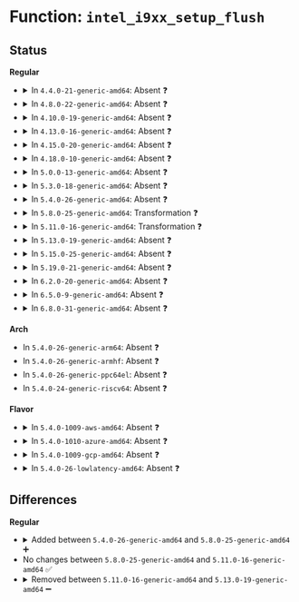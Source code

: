# Function: <code>intel_i9xx_setup_flush</code>

## Status
<b>Regular</b>
<ul>
<li>
<details>
<summary>In <code>4.4.0-21-generic-amd64</code>: Absent ❓</summary>

```json
{
  "name": "intel_i9xx_setup_flush",
  "collision_type": "Unique Static",
  "inline_type": "Full",
  "funcs": [
    {
      "addr": 18446744071584225698,
      "name": "intel_i9xx_setup_flush",
      "external": false,
      "loc": "drivers/char/agp/intel-gtt.c:1054",
      "file": "drivers/char/agp/intel-gtt.c",
      "inline": "not declared, inlined",
      "caller_inline": [
        "drivers/char/agp/intel-gtt.c:i9xx_setup"
      ],
      "caller_func": []
    }
  ],
  "symbols": []
}
```
</details>
</li>
<li>
<details>
<summary>In <code>4.8.0-22-generic-amd64</code>: Absent ❓</summary>

```json
{
  "name": "intel_i9xx_setup_flush",
  "collision_type": "Unique Static",
  "inline_type": "Full",
  "funcs": [
    {
      "addr": 18446744071584565303,
      "name": "intel_i9xx_setup_flush",
      "external": false,
      "loc": "drivers/char/agp/intel-gtt.c:1064",
      "file": "drivers/char/agp/intel-gtt.c",
      "inline": "not declared, inlined",
      "caller_inline": [
        "drivers/char/agp/intel-gtt.c:i9xx_setup"
      ],
      "caller_func": []
    }
  ],
  "symbols": []
}
```
</details>
</li>
<li>
<details>
<summary>In <code>4.10.0-19-generic-amd64</code>: Absent ❓</summary>

```json
{
  "name": "intel_i9xx_setup_flush",
  "collision_type": "Unique Static",
  "inline_type": "Full",
  "funcs": [
    {
      "addr": 18446744071584747191,
      "name": "intel_i9xx_setup_flush",
      "external": false,
      "loc": "drivers/char/agp/intel-gtt.c:1066",
      "file": "drivers/char/agp/intel-gtt.c",
      "inline": "not declared, inlined",
      "caller_inline": [
        "drivers/char/agp/intel-gtt.c:i9xx_setup"
      ],
      "caller_func": []
    }
  ],
  "symbols": []
}
```
</details>
</li>
<li>
<details>
<summary>In <code>4.13.0-16-generic-amd64</code>: Absent ❓</summary>

```json
{
  "name": "intel_i9xx_setup_flush",
  "collision_type": "Unique Static",
  "inline_type": "Full",
  "funcs": [
    {
      "addr": 18446744071584828151,
      "name": "intel_i9xx_setup_flush",
      "external": false,
      "loc": "drivers/char/agp/intel-gtt.c:1067",
      "file": "drivers/char/agp/intel-gtt.c",
      "inline": "not declared, inlined",
      "caller_inline": [
        "drivers/char/agp/intel-gtt.c:i9xx_setup"
      ],
      "caller_func": []
    }
  ],
  "symbols": []
}
```
</details>
</li>
<li>
<details>
<summary>In <code>4.15.0-20-generic-amd64</code>: Absent ❓</summary>

```json
{
  "name": "intel_i9xx_setup_flush",
  "collision_type": "Unique Static",
  "inline_type": "Full",
  "funcs": [
    {
      "addr": 18446744071585249159,
      "name": "intel_i9xx_setup_flush",
      "external": false,
      "loc": "drivers/char/agp/intel-gtt.c:1069",
      "file": "drivers/char/agp/intel-gtt.c",
      "inline": "not declared, inlined",
      "caller_inline": [
        "drivers/char/agp/intel-gtt.c:i9xx_setup"
      ],
      "caller_func": []
    }
  ],
  "symbols": []
}
```
</details>
</li>
<li>
<details>
<summary>In <code>4.18.0-10-generic-amd64</code>: Absent ❓</summary>

```json
{
  "name": "intel_i9xx_setup_flush",
  "collision_type": "Unique Static",
  "inline_type": "Full",
  "funcs": [
    {
      "addr": 18446744071585485879,
      "name": "intel_i9xx_setup_flush",
      "external": false,
      "loc": "drivers/char/agp/intel-gtt.c:1069",
      "file": "drivers/char/agp/intel-gtt.c",
      "inline": "not declared, inlined",
      "caller_inline": [
        "drivers/char/agp/intel-gtt.c:i9xx_setup"
      ],
      "caller_func": []
    }
  ],
  "symbols": []
}
```
</details>
</li>
<li>
<details>
<summary>In <code>5.0.0-13-generic-amd64</code>: Absent ❓</summary>

```json
{
  "name": "intel_i9xx_setup_flush",
  "collision_type": "Unique Static",
  "inline_type": "Full",
  "funcs": [
    {
      "addr": 18446744071585609271,
      "name": "intel_i9xx_setup_flush",
      "external": false,
      "loc": "drivers/char/agp/intel-gtt.c:1069",
      "file": "drivers/char/agp/intel-gtt.c",
      "inline": "not declared, inlined",
      "caller_inline": [
        "drivers/char/agp/intel-gtt.c:i9xx_setup"
      ],
      "caller_func": []
    }
  ],
  "symbols": []
}
```
</details>
</li>
<li>
<details>
<summary>In <code>5.3.0-18-generic-amd64</code>: Absent ❓</summary>

```json
{
  "name": "intel_i9xx_setup_flush",
  "collision_type": "Unique Static",
  "inline_type": "Full",
  "funcs": [
    {
      "addr": 18446744071585829207,
      "name": "intel_i9xx_setup_flush",
      "external": false,
      "loc": "drivers/char/agp/intel-gtt.c:1069",
      "file": "drivers/char/agp/intel-gtt.c",
      "inline": "not declared, inlined",
      "caller_inline": [
        "drivers/char/agp/intel-gtt.c:i9xx_setup"
      ],
      "caller_func": []
    }
  ],
  "symbols": []
}
```
</details>
</li>
<li>
<details>
<summary>In <code>5.4.0-26-generic-amd64</code>: Absent ❓</summary>

```json
{
  "name": "intel_i9xx_setup_flush",
  "collision_type": "Unique Static",
  "inline_type": "Full",
  "funcs": [
    {
      "addr": 18446744071585971863,
      "name": "intel_i9xx_setup_flush",
      "external": false,
      "loc": "drivers/char/agp/intel-gtt.c:1069",
      "file": "drivers/char/agp/intel-gtt.c",
      "inline": "not declared, inlined",
      "caller_inline": [
        "drivers/char/agp/intel-gtt.c:i9xx_setup"
      ],
      "caller_func": []
    }
  ],
  "symbols": []
}
```
</details>
</li>
<li>
<details>
<summary>In <code>5.8.0-25-generic-amd64</code>: Transformation ❓</summary>

```c
void intel_i9xx_setup_flush()
```

```json
{
  "name": "intel_i9xx_setup_flush",
  "collision_type": "Unique Static",
  "inline_type": "No",
  "funcs": [
    {
      "addr": 0,
      "name": "intel_i9xx_setup_flush",
      "external": false,
      "loc": "drivers/char/agp/intel-gtt.c:1072",
      "file": "drivers/char/agp/intel-gtt.c",
      "inline": "seen, unknown",
      "caller_inline": [],
      "caller_func": [
        "drivers/char/agp/intel-gtt.c:i9xx_setup"
      ]
    }
  ],
  "symbols": [
    {
      "addr": 18446744071586714272,
      "name": "intel_i9xx_setup_flush",
      "section": ".text",
      "bind": "STB_LOCAL",
      "size": 359
    },
    {
      "addr": 18446744071586717723,
      "name": "intel_i9xx_setup_flush.cold",
      "section": ".text",
      "bind": "STB_LOCAL",
      "size": 31
    }
  ]
}
```
</details>
</li>
<li>
<details>
<summary>In <code>5.11.0-16-generic-amd64</code>: Transformation ❓</summary>

```c
void intel_i9xx_setup_flush()
```

```json
{
  "name": "intel_i9xx_setup_flush",
  "collision_type": "Unique Static",
  "inline_type": "No",
  "funcs": [
    {
      "addr": 0,
      "name": "intel_i9xx_setup_flush",
      "external": false,
      "loc": "drivers/char/agp/intel-gtt.c:1072",
      "file": "drivers/char/agp/intel-gtt.c",
      "inline": "seen, unknown",
      "caller_inline": [],
      "caller_func": [
        "drivers/char/agp/intel-gtt.c:i9xx_setup"
      ]
    }
  ],
  "symbols": [
    {
      "addr": 18446744071586811840,
      "name": "intel_i9xx_setup_flush",
      "section": ".text",
      "bind": "STB_LOCAL",
      "size": 359
    },
    {
      "addr": 18446744071591468916,
      "name": "intel_i9xx_setup_flush.cold",
      "section": ".text",
      "bind": "STB_LOCAL",
      "size": 31
    }
  ]
}
```
</details>
</li>
<li>
<details>
<summary>In <code>5.13.0-19-generic-amd64</code>: Absent ❓</summary>

```json
{
  "name": "intel_i9xx_setup_flush",
  "collision_type": "Unique Static",
  "inline_type": "Full",
  "funcs": [
    {
      "addr": 18446744071586693117,
      "name": "intel_i9xx_setup_flush",
      "external": false,
      "loc": "drivers/char/agp/intel-gtt.c:1072",
      "file": "drivers/char/agp/intel-gtt.c",
      "inline": "not declared, inlined",
      "caller_inline": [
        "drivers/char/agp/intel-gtt.c:i9xx_setup"
      ],
      "caller_func": []
    }
  ],
  "symbols": []
}
```
</details>
</li>
<li>
<details>
<summary>In <code>5.15.0-25-generic-amd64</code>: Absent ❓</summary>

```json
{
  "name": "intel_i9xx_setup_flush",
  "collision_type": "Unique Static",
  "inline_type": "Full",
  "funcs": [
    {
      "addr": 18446744071587242397,
      "name": "intel_i9xx_setup_flush",
      "external": false,
      "loc": "drivers/char/agp/intel-gtt.c:1072",
      "file": "drivers/char/agp/intel-gtt.c",
      "inline": "not declared, inlined",
      "caller_inline": [
        "drivers/char/agp/intel-gtt.c:i9xx_setup"
      ],
      "caller_func": []
    }
  ],
  "symbols": []
}
```
</details>
</li>
<li>
<details>
<summary>In <code>5.19.0-21-generic-amd64</code>: Absent ❓</summary>

```json
{
  "name": "intel_i9xx_setup_flush",
  "collision_type": "Unique Static",
  "inline_type": "Full",
  "funcs": [
    {
      "addr": 18446744071588550957,
      "name": "intel_i9xx_setup_flush",
      "external": false,
      "loc": "drivers/char/agp/intel-gtt.c:1073",
      "file": "drivers/char/agp/intel-gtt.c",
      "inline": "not declared, inlined",
      "caller_inline": [
        "drivers/char/agp/intel-gtt.c:i9xx_setup"
      ],
      "caller_func": []
    }
  ],
  "symbols": []
}
```
</details>
</li>
<li>
<details>
<summary>In <code>6.2.0-20-generic-amd64</code>: Absent ❓</summary>

```json
{
  "name": "intel_i9xx_setup_flush",
  "collision_type": "Unique Static",
  "inline_type": "Full",
  "funcs": [
    {
      "addr": 18446744071589999709,
      "name": "intel_i9xx_setup_flush",
      "external": false,
      "loc": "drivers/char/agp/intel-gtt.c:1070",
      "file": "drivers/char/agp/intel-gtt.c",
      "inline": "not declared, inlined",
      "caller_inline": [
        "drivers/char/agp/intel-gtt.c:i9xx_setup"
      ],
      "caller_func": []
    }
  ],
  "symbols": []
}
```
</details>
</li>
<li>
<details>
<summary>In <code>6.5.0-9-generic-amd64</code>: Absent ❓</summary>

```json
{
  "name": "intel_i9xx_setup_flush",
  "collision_type": "Unique Static",
  "inline_type": "Full",
  "funcs": [
    {
      "addr": 18446744071590309181,
      "name": "intel_i9xx_setup_flush",
      "external": false,
      "loc": "drivers/char/agp/intel-gtt.c:1070",
      "file": "drivers/char/agp/intel-gtt.c",
      "inline": "not declared, inlined",
      "caller_inline": [
        "drivers/char/agp/intel-gtt.c:i9xx_setup"
      ],
      "caller_func": []
    }
  ],
  "symbols": []
}
```
</details>
</li>
<li>
<details>
<summary>In <code>6.8.0-31-generic-amd64</code>: Absent ❓</summary>

```json
{
  "name": "intel_i9xx_setup_flush",
  "collision_type": "Unique Static",
  "inline_type": "Full",
  "funcs": [
    {
      "addr": 18446744071590650493,
      "name": "intel_i9xx_setup_flush",
      "external": false,
      "loc": "drivers/char/agp/intel-gtt.c:1070",
      "file": "drivers/char/agp/intel-gtt.c",
      "inline": "not declared, inlined",
      "caller_inline": [
        "drivers/char/agp/intel-gtt.c:i9xx_setup"
      ],
      "caller_func": []
    }
  ],
  "symbols": []
}
```
</details>
</li>
</ul>
<b>Arch</b>
<ul>
<li>
In <code>5.4.0-26-generic-arm64</code>: Absent ❓
</li>
<li>
In <code>5.4.0-26-generic-armhf</code>: Absent ❓
</li>
<li>
In <code>5.4.0-26-generic-ppc64el</code>: Absent ❓
</li>
<li>
In <code>5.4.0-24-generic-riscv64</code>: Absent ❓
</li>
</ul>
<b>Flavor</b>
<ul>
<li>
<details>
<summary>In <code>5.4.0-1009-aws-amd64</code>: Absent ❓</summary>

```json
{
  "name": "intel_i9xx_setup_flush",
  "collision_type": "Unique Static",
  "inline_type": "Full",
  "funcs": [
    {
      "addr": 18446744071585732839,
      "name": "intel_i9xx_setup_flush",
      "external": false,
      "loc": "drivers/char/agp/intel-gtt.c:1069",
      "file": "drivers/char/agp/intel-gtt.c",
      "inline": "not declared, inlined",
      "caller_inline": [
        "drivers/char/agp/intel-gtt.c:i9xx_setup"
      ],
      "caller_func": []
    }
  ],
  "symbols": []
}
```
</details>
</li>
<li>
<details>
<summary>In <code>5.4.0-1010-azure-amd64</code>: Absent ❓</summary>

```json
{
  "name": "intel_i9xx_setup_flush",
  "collision_type": "Unique Static",
  "inline_type": "Full",
  "funcs": [
    {
      "addr": 18446744071585592023,
      "name": "intel_i9xx_setup_flush",
      "external": false,
      "loc": "drivers/char/agp/intel-gtt.c:1069",
      "file": "drivers/char/agp/intel-gtt.c",
      "inline": "not declared, inlined",
      "caller_inline": [
        "drivers/char/agp/intel-gtt.c:i9xx_setup"
      ],
      "caller_func": []
    }
  ],
  "symbols": []
}
```
</details>
</li>
<li>
<details>
<summary>In <code>5.4.0-1009-gcp-amd64</code>: Absent ❓</summary>

```json
{
  "name": "intel_i9xx_setup_flush",
  "collision_type": "Unique Static",
  "inline_type": "Full",
  "funcs": [
    {
      "addr": 18446744071585921879,
      "name": "intel_i9xx_setup_flush",
      "external": false,
      "loc": "drivers/char/agp/intel-gtt.c:1069",
      "file": "drivers/char/agp/intel-gtt.c",
      "inline": "not declared, inlined",
      "caller_inline": [
        "drivers/char/agp/intel-gtt.c:i9xx_setup"
      ],
      "caller_func": []
    }
  ],
  "symbols": []
}
```
</details>
</li>
<li>
<details>
<summary>In <code>5.4.0-26-lowlatency-amd64</code>: Absent ❓</summary>

```json
{
  "name": "intel_i9xx_setup_flush",
  "collision_type": "Unique Static",
  "inline_type": "Full",
  "funcs": [
    {
      "addr": 18446744071586029863,
      "name": "intel_i9xx_setup_flush",
      "external": false,
      "loc": "drivers/char/agp/intel-gtt.c:1069",
      "file": "drivers/char/agp/intel-gtt.c",
      "inline": "not declared, inlined",
      "caller_inline": [
        "drivers/char/agp/intel-gtt.c:i9xx_setup"
      ],
      "caller_func": []
    }
  ],
  "symbols": []
}
```
</details>
</li>
</ul>

## Differences
<b>Regular</b>
<ul>
<li>
<details>
<summary>Added between <code>5.4.0-26-generic-amd64</code> and <code>5.8.0-25-generic-amd64</code> ➕</summary>

```c
void intel_i9xx_setup_flush()
```
</details>
</li>
<li>
No changes between <code>5.8.0-25-generic-amd64</code> and <code>5.11.0-16-generic-amd64</code> ✅
</li>
<li>
<details>
<summary>Removed between <code>5.11.0-16-generic-amd64</code> and <code>5.13.0-19-generic-amd64</code> ➖</summary>

```c
void intel_i9xx_setup_flush()
```
</details>
</li>
</ul>
